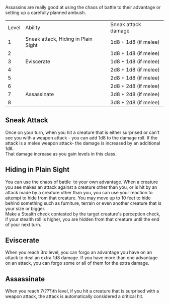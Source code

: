 Assassins are really good at using the chaos of battle to their advantage or setting up a carefully planned ambush. 

<table><tbody><tr><td>Level</td><td>Ability</td><td>Sneak attack damage</td></tr><tr><td>1</td><td>Sneak attack, Hiding in Plain Sight</td><td>1d8 + 1d8 (if melee)</td></tr><tr><td>2</td><td>&nbsp;</td><td>1d8 + 1d8 (if melee)</td></tr><tr><td>3</td><td>Eviscerate&nbsp;</td><td>1d8 + 1d8 (if melee)</td></tr><tr><td>4</td><td>&nbsp;</td><td>2d8 + 1d8 (if melee)</td></tr><tr><td>5</td><td>&nbsp;</td><td>2d8 + 1d8 (if melee)</td></tr><tr><td>6</td><td>&nbsp;</td><td>2d8 + 2d8 (if melee)</td></tr><tr><td>7</td><td>Assassinate</td><td>3d8 + 2d8 (if melee)</td></tr><tr><td>8</td><td>&nbsp;</td><td>3d8 + 2d8 (if melee)</td></tr></tbody></table>

## Sneak Attack

Once on your turn, when you hit a creature that is either surprised or can't see you with a weapon attack - you can add 1d8 to the damage roll. If the attack is a melee weapon attack- the damage is increased by an additional 1d8.  
That damage increase as you gain levels in this class.

## Hiding in Plain Sight

You can use the chaos of battle  to your own advantage. When a creature you see makes an attack against a creature other than you, or is hit by an attack made by a creature other than you, you can use your reaction to attempt to hide from that creature. You may move up to 10 feet to hide behind something such as furniture, terrain or even another creature that is your size or bigger.  
Make a Stealth check contested by the target creature's perception check, if your stealth roll is higher, you are hidden from that creature until the end of your next turn.

## Eviscerate 

When you reach 3rd level, you can forgo an advantage you have on an attack to deal an extra 1d8 damage. If you have more than one advantage on an attack, you can forgo some or all of them for the extra damage.

## Assassinate

When you reach 7(???)th level, if you hit a creature that is surprised with a weapon attack, the attack is automatically considered a critical hit.
